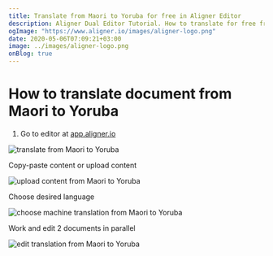 ```yaml
---
title: Translate from Maori to Yoruba for free in Aligner Editor
description: Aligner Dual Editor Tutorial. How to translate for free from Maori to Yoruba. Aligner is multilingual document management platform. 
ogImage: "https://www.aligner.io/images/aligner-logo.png"
date: 2020-05-06T07:09:21+03:00
image: ../images/aligner-logo.png
onBlog: true
---
```


# How to translate document from Maori to Yoruba

1. Go to editor at [app.aligner.io](https://app.aligner.io "Aligner App web page")

![translate from Maori to Yoruba](../aligner-blank-editor.png "translate from Maori to Yoruba")

Copy-paste content or upload content

![upload content from Maori to Yoruba](../aligner-uploaded-document.png "upload content from Maori to Yoruba")

Choose desired language

![choose machine translation from Maori to Yoruba](../aligner-language-dropdown.png "choose machine translation from Maori to Yoruba")

Work and edit 2 documents in parallel

![edit translation from Maori to Yoruba](../aligner-double-sitded-editor.png "edit translation from Maori to Yoruba")

